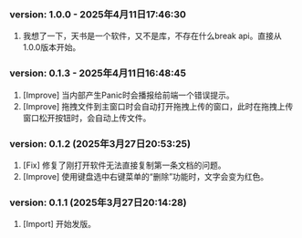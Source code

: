 ### version: 1.0.0 - 2025年4月11日17:46:30
1. 我想了一下，天书是一个软件，又不是库，不存在什么break api。直接从1.0.0版本开始。

### version: 0.1.3 - 2025年4月11日16:48:45
1. [Improve] 当内部产生Panic时会播报给前端一个错误提示。
2. [Improve] 拖拽文件到主窗口时会自动打开拖拽上传的窗口，此时在拖拽上传窗口松开按钮时，会自动上传文件。

### version: 0.1.2 (2025年3月27日20:53:25)
1. [Fix] 修复了刚打开软件无法直接复制第一条文档的问题。
2. [Improve] 使用键盘选中右键菜单的“删除”功能时，文字会变为红色。

### version: 0.1.1 (2025年3月27日20:14:28)
1. [Import] 开始发版。